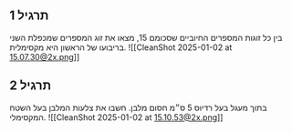 ```table-of-contents
```
## תרגיל 1
בין כל זוגות המספרים החיוביים שסכומם 15, מצאו את זוג המספרים שמכפלת השני בריבועו של הראשון היא מקסימלית.
![[CleanShot 2025-01-02 at 15.07.30@2x.png]]
## תרגיל 2
בתוך מעגל בעל רדיוס 5 ס״מ חסום מלבן.
חשבו את צלעות המלבן בעל השטח המקסימלי.
![[CleanShot 2025-01-02 at 15.10.53@2x.png]]